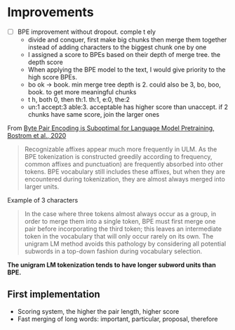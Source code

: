 # Improvements

* [ ] BPE improvement without dropout. comple t ely
  * divide and conquer, first make big chunks then merge them together instead of adding characters to the biggest chunk one by one
  * I assigned a score to BPEs based on their depth of merge tree. the depth score
  * When applying the BPE model to the text, I would give priority to the high score BPEs.
  * bo ok -> book. min merge tree depth is 2. could also be 3, bo, boo, book. to get more meaningful chunks
  * t h, both 0, then th:1. th:1, e:0, the:2
  * un:1 accept:3 able:3. acceptable has higher score than unaccept. if 2 chunks have same score, join the larger ones

From [Byte Pair Encoding is Suboptimal for Language Model Pretraining, Bostrom et al., 2020](https://github.com/anebz/papers/blob/master/2020/2004.03720.md)

> Recognizable affixes appear much more frequently in ULM. As the BPE tokenization is constructed greedily according to frequency, common affixes and punctuation) are frequently absorbed into other tokens. BPE vocabulary still includes these affixes, but when they are encountered during tokenization, they are almost always merged into larger units.

Example of 3 characters

> In the case where three tokens almost always occur as a group, in order to merge them into a single token, BPE must first merge one pair before incorporating the third token; this leaves an intermediate token in the vocabulary that will only occur rarely on its own. The unigram LM method avoids this pathology by considering all potential subwords in a top-down fashion during vocabulary selection.

**The unigram LM tokenization tends to have longer subword units than BPE.**

## First implementation

* Scoring system, the higher the pair length, higher score
* Fast merging of long words: important, particular, proposal, therefore
